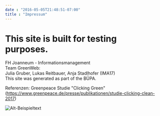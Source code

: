```yaml
---
date : "2016-05-05T21:48:51-07:00"
title : "Impressum"
---
```


# This site is built for testing purposes.
   
FH Joanneum - Informationsmanagement  
Team GreenWeb:  
Julia Gruber, Lukas Reitbauer, Anja Stadlhofer (IMA17)  
This site was generated as part of the BÜPA.

Referenzen: Greenpeace Studie "Clicking Green" (https://www.greenpeace.de/presse/publikationen/studie-clicking-clean-2017)

![Alt-Beispieltext](/images/fh_logo.jpg)




